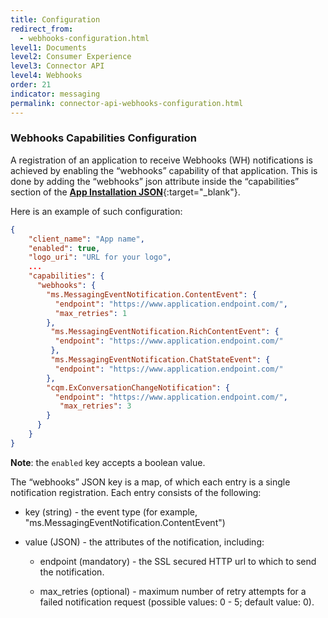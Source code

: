 ```yaml
---
title: Configuration
redirect_from:
  - webhooks-configuration.html
level1: Documents
level2: Consumer Experience
level3: Connector API
level4: Webhooks
order: 21
indicator: messaging
permalink: connector-api-webhooks-configuration.html
---
```


### Webhooks Capabilities Configuration

A registration of an application to receive Webhooks (WH) notifications is achieved by enabling the “webhooks” capability of that application. This is done by adding the “webhooks” json attribute inside the “capabilities” section of the [**App Installation JSON**](app-install-manifest-connectors.html){:target="_blank"}.

Here is an example of such configuration:

```json
{
    "client_name": "App name",
    "enabled": true,
    "logo_uri": "URL for your logo",
    ...
    "capabilities": {
      "webhooks": {
        "ms.MessagingEventNotification.ContentEvent": {
          "endpoint": "https://www.application.endpoint.com/",
          "max_retries": 1
        },
         "ms.MessagingEventNotification.RichContentEvent": {
          "endpoint": "https://www.application.endpoint.com/"
         },
         "ms.MessagingEventNotification.ChatStateEvent": {
          "endpoint": "https://www.application.endpoint.com/"
        },
        "cqm.ExConversationChangeNotification": {
          "endpoint": "https://www.application.endpoint.com/",
	       "max_retries": 3
        }
      }
    }
}
```

**Note**: the `enabled` key accepts a boolean value.

The “webhooks” JSON key is a map, of which each entry is a single notification registration. Each entry consists of the following:

* key (string) - the event type (for example, "ms.MessagingEventNotification.ContentEvent")

* value (JSON) - the attributes of the notification, including:

  * endpoint (mandatory) - the SSL secured HTTP url to which to send the notification.

  * max_retries (optional) - maximum number of retry attempts for a failed notification request (possible values: 0 - 5; default value: 0).  
